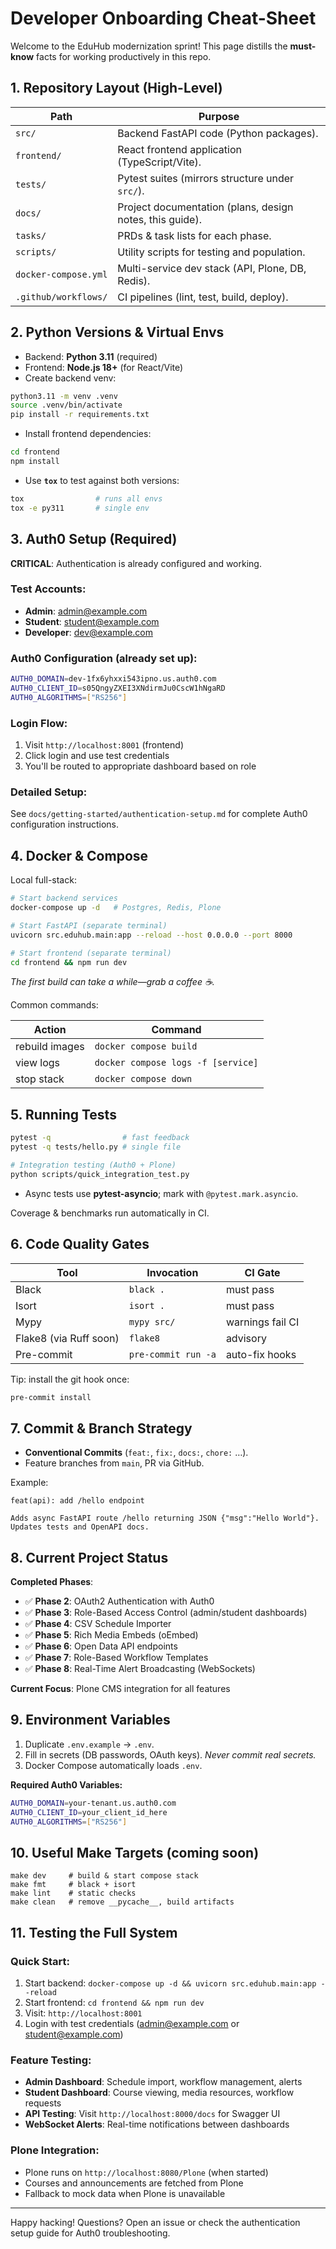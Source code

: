 # Developer Onboarding Cheat-Sheet

Welcome to the EduHub modernization sprint!
This page distills the **must-know** facts for working productively in this repo.

## 1. Repository Layout (High-Level)

| Path | Purpose |
|------|---------|
| `src/` | Backend FastAPI code (Python packages). |
| `frontend/` | React frontend application (TypeScript/Vite). |
| `tests/` | Pytest suites (mirrors structure under `src/`). |
| `docs/` | Project documentation (plans, design notes, this guide). |
| `tasks/` | PRDs & task lists for each phase. |
| `scripts/` | Utility scripts for testing and population. |
| `docker-compose.yml` | Multi-service dev stack (API, Plone, DB, Redis). |
| `.github/workflows/` | CI pipelines (lint, test, build, deploy). |

## 2. Python Versions & Virtual Envs

* Backend: **Python 3.11** (required)
* Frontend: **Node.js 18+** (for React/Vite)
* Create backend venv:

```bash
python3.11 -m venv .venv
source .venv/bin/activate
pip install -r requirements.txt
```

* Install frontend dependencies:

```bash
cd frontend
npm install
```

* Use **`tox`** to test against both versions:

```bash
tox                # runs all envs
tox -e py311       # single env
```

## 3. Auth0 Setup (Required)

**CRITICAL**: Authentication is already configured and working.

### Test Accounts:
- **Admin**: admin@example.com
- **Student**: student@example.com  
- **Developer**: dev@example.com

### Auth0 Configuration (already set up):
```bash
AUTH0_DOMAIN=dev-1fx6yhxxi543ipno.us.auth0.com
AUTH0_CLIENT_ID=s05QngyZXEI3XNdirmJu0CscW1hNgaRD
AUTH0_ALGORITHMS=["RS256"]
```

### Login Flow:
1. Visit `http://localhost:8001` (frontend)
2. Click login and use test credentials
3. You'll be routed to appropriate dashboard based on role

### Detailed Setup:
See `docs/getting-started/authentication-setup.md` for complete Auth0 configuration instructions.

## 4. Docker & Compose

Local full-stack:

```bash
# Start backend services
docker-compose up -d   # Postgres, Redis, Plone

# Start FastAPI (separate terminal)
uvicorn src.eduhub.main:app --reload --host 0.0.0.0 --port 8000

# Start frontend (separate terminal)  
cd frontend && npm run dev
```

*The first build can take a while—grab a coffee ☕️.*

Common commands:

| Action | Command |
|--------|---------|
| rebuild images | `docker compose build` |
| view logs | `docker compose logs -f [service]` |
| stop stack | `docker compose down` |

## 5. Running Tests

```bash
pytest -q                # fast feedback
pytest -q tests/hello.py # single file

# Integration testing (Auth0 + Plone)
python scripts/quick_integration_test.py
```

* Async tests use **pytest-asyncio**; mark with `@pytest.mark.asyncio`.

Coverage & benchmarks run automatically in CI.

## 6. Code Quality Gates

Tool | Invocation | CI Gate
-----|------------|--------
Black | `black .` | must pass
Isort | `isort .` | must pass
Mypy | `mypy src/` | warnings fail CI
Flake8 (via Ruff soon) | `flake8` | advisory
Pre-commit | `pre-commit run -a` | auto-fix hooks

Tip: install the git hook once:

```bash
pre-commit install
```

## 7. Commit & Branch Strategy

* **Conventional Commits** (`feat:`, `fix:`, `docs:`, `chore:` …).
* Feature branches from `main`, PR via GitHub.

Example:

```
feat(api): add /hello endpoint

Adds async FastAPI route /hello returning JSON {"msg":"Hello World"}.
Updates tests and OpenAPI docs.
```

## 8. Current Project Status

**Completed Phases**:
- ✅ **Phase 2**: OAuth2 Authentication with Auth0
- ✅ **Phase 3**: Role-Based Access Control (admin/student dashboards)
- ✅ **Phase 4**: CSV Schedule Importer 
- ✅ **Phase 5**: Rich Media Embeds (oEmbed)
- ✅ **Phase 6**: Open Data API endpoints
- ✅ **Phase 7**: Role-Based Workflow Templates
- ✅ **Phase 8**: Real-Time Alert Broadcasting (WebSockets)

**Current Focus**: Plone CMS integration for all features

## 9. Environment Variables

1. Duplicate `.env.example` → `.env`.
2. Fill in secrets (DB passwords, OAuth keys).
   *Never commit real secrets.*
3. Docker Compose automatically loads `.env`.

**Required Auth0 Variables:**
```bash
AUTH0_DOMAIN=your-tenant.us.auth0.com
AUTH0_CLIENT_ID=your_client_id_here
AUTH0_ALGORITHMS=["RS256"]
```

## 10. Useful Make Targets (coming soon)

```make
make dev     # build & start compose stack
make fmt     # black + isort
make lint    # static checks
make clean   # remove __pycache__, build artifacts
```

## 11. Testing the Full System

### Quick Start:
1. Start backend: `docker-compose up -d && uvicorn src.eduhub.main:app --reload`
2. Start frontend: `cd frontend && npm run dev`
3. Visit: `http://localhost:8001`
4. Login with test credentials (admin@example.com or student@example.com)

### Feature Testing:
- **Admin Dashboard**: Schedule import, workflow management, alerts
- **Student Dashboard**: Course viewing, media resources, workflow requests
- **API Testing**: Visit `http://localhost:8000/docs` for Swagger UI
- **WebSocket Alerts**: Real-time notifications between dashboards

### Plone Integration:
- Plone runs on `http://localhost:8080/Plone` (when started)
- Courses and announcements are fetched from Plone
- Fallback to mock data when Plone is unavailable

---

Happy hacking!
Questions? Open an issue or check the authentication setup guide for Auth0 troubleshooting.
